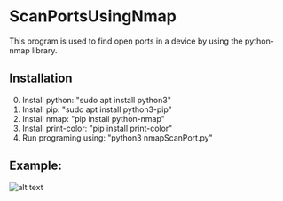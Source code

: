 # ScanPortsUsingNmap
This program is used to find open ports in a device by using the python-nmap library. 

## Installation 
0. Install python: 
    "sudo apt install python3" 
1. Install pip: 
    "sudo apt install python3-pip"
2. Install nmap: 
    "pip install python-nmap" 
3. Install print-color: 
    "pip install print-color" 
4. Run programing using: 
    "python3 nmapScanPort.py"

## Example: 
![alt text](/home/clayzzz/Documents/GitHubProject/ScanPortsUsingNmap/example/image.png)


